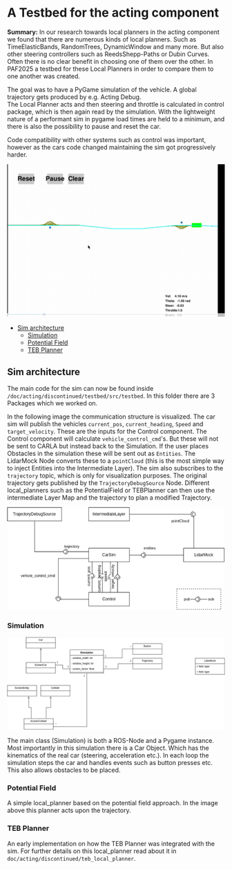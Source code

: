 # A Testbed for the acting component

**Summary:** In our research towards local planners in the acting component we found that there are numerous kinds of local planners.
Such as TimeElasticBands, RandomTrees, DynamicWindow and many more. But also other steering controllers such as ReedsShepp-Paths or Dubin Curves.
Often there is no clear benefit in choosing one of them over the other. In PAF2025 a testbed for these Local Planners in order to compare them to one another was created.

The goal was to have a PyGame simulation of the vehicle. A global trajectory gets produced by e.g. Acting Debug.  
The Local Planner acts and then steering and throttle is calculated in control package, which is then again read by the simulation. With the lightweight nature of a performant sim in pygame load times are held to a minimum, and there is also the possibility to pause and reset the car.

Code compatibility with other systems such as control was important, however as the cars code changed maintaining the sim got progressively harder.

![testbed image](./assets/actingtestbed.png)

- [Sim architecture](#sim-architecture)
  - [Simulation](#simulation)
  - [Potential Field](#potential-field)
  - [TEB Planner](#teb-planner)

## Sim architecture

The main code for the sim can now be found inside `/doc/acting/discontinued/testbed/src/testbed`.
In this folder there are 3 Packages which we worked on.

In the following image the communication structure is visualized.
The car sim will publish the vehicles `current_pos`, `current_heading`, `Speed` and `target_velocity`.
These are the inputs for the Control component. The Control component will calculate `vehicle_control_cmd`'s. But these will not be sent to CARLA but instead back to the Simulation.
If the user places Obstacles in the simulation these will be sent out as `Entities`. The LidarMock Node converts these to a `pointCloud` (this is the most simple way to inject Entities into the Intermediate Layer).
The sim also subscribes to the `trajectory` topic, which is only for visualization purposes.
The original trajectory gets published by the `TrajectoryDebugSource` Node.
Different local_planners such as the PotentialField or TEBPlanner can then use the intermediate Layer Map and the trajectory to plan a modified Trajectory.

![sim_comm](./assets/sim_comm.drawio.png)

### Simulation

![sim](./assets/sim.drawio.png)

The main class (Simulation) is both a ROS-Node and a Pygame instance.
Most importantly in this simulation there is a Car Object. Which has the kinematics of the real car (steering, acceleration etc.).
In each loop the simulation steps the car and handles events such as button presses etc. This also allows obstacles to be placed.

### Potential Field

A simple local_planner based on the potential field approach. In the image above this planner acts upon the trajectory.

### TEB Planner

An early implementation on how the TEB Planner was integrated with the sim.
For further details on this local_planner read about it in `doc/acting/discontinued/teb_local_planner`.
